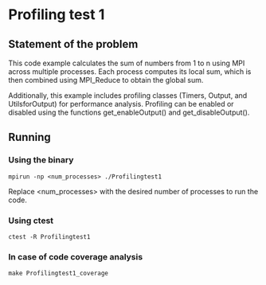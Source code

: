 # Profiling test 1

## Statement of the problem
This code example calculates the sum of numbers from 1 to n using MPI across multiple processes. Each process computes its local sum, which is then combined using MPI_Reduce to obtain the global sum. 

Additionally, this example includes profiling classes (Timers, Output, and UtilsforOutput) for performance analysis. Profiling can be enabled or disabled using the functions get_enableOutput() and get_disableOutput().

## Running

### __Using the binary__
```shell
mpirun -np <num_processes> ./Profilingtest1
```
Replace <num_processes> with the desired number of processes to run the code.

### __Using ctest__

```shell
ctest -R Profilingtest1
```

### __In case of code coverage analysis__

```shell
make Profilingtest1_coverage
```